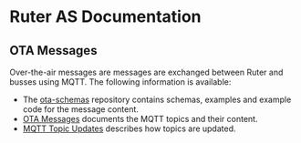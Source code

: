 # Ruter AS Documentation
 
## OTA Messages
 
Over-the-air messages are messages are exchanged between Ruter and busses using MQTT. The following information is available:
 
 * The [ota-schemas](https://github.com/RuterNo/ota-schemas) repository contains schemas, examples and example code for the message content.
 * [OTA Messages](https://ruterno.github.io/ota-schemas/) documents the MQTT topics and their content.
 * [MQTT Topic Updates](https://ruterno.github.io/ota-schemas/mqtt-updates/index.html) describes how topics are updated.
